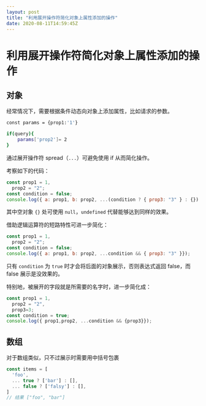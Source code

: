 ```yaml
---
layout: post
title: "利用展开操作符简化对象上属性添加的操作"
date: 2020-08-11T14:59:45Z
---
```

# 利用展开操作符简化对象上属性添加的操作

## 对象

经常情况下，需要根据条件动态向对象上添加属性，比如请求的参数。

```sh
const params = {prop1:'1'}

if(query){
    params['prop2']= 2
}
```

通过展开操作符 spread（`...`）可避免使用 if 从而简化操作。

考察如下的代码：

```js
const prop1 = 1,
  prop2 = "2";
const condition = false;
console.log({ a: prop1, b: prop2, ...(condition ? { prop3: "3" } : {}) });
```

其中空对象 `{}` 处可使用 `null`，`undefined` 代替能够达到同样的效果。

借助逻辑运算符的短路特性可进一步简化：

```js
const prop1 = 1,
  prop2 = "2";
const condition = false;
console.log({ a: prop1, b: prop2, ...condition && { prop3: "3" }});
```

只有 `condition` 为 `true` 时才会将后面的对象展示，否则表达式返回 false，而 false 展示是没效果的。

特别地，被展开的字段就是所需要的名字时，进一步简化成：

```js
const prop1 = 1,
  prop2 = "2",
  prop3=3;
const condition = true;
console.log({ prop1,prop2, ...condition && {prop3}});
```

## 数组

对于数组类似，只不过展示时需要用中括号包裹

```ts
const items = [
  'foo',
  ... true ? ['bar'] : [],
  ... false ? ['falsy'] : [],
]
// 结果 ["foo", "bar"]
```



